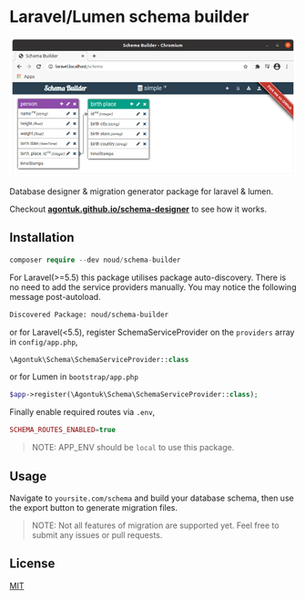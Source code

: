 # Laravel/Lumen schema builder
![schema-builder](./doc/schema-builder.png?raw=true "schema-builder")

Database designer & migration generator package for laravel & lumen.

Checkout **[agontuk.github.io/schema-designer](https://agontuk.github.io/schema-designer)** to see how it works.

## Installation
```php
composer require --dev noud/schema-builder
```

For Laravel(>=5.5) this package utilises package auto-discovery. There is no need to add the service providers manually. You may notice the following message post-autoload.

```bash
Discovered Package: noud/schema-builder
```

or for Laravel(<5.5), register SchemaServiceProvider on the `providers` array in `config/app.php`,
```php
\Agontuk\Schema\SchemaServiceProvider::class
```
or for Lumen in `bootstrap/app.php`
```php
$app->register(\Agontuk\Schema\SchemaServiceProvider::class);
```

Finally enable required routes via `.env`,
```php
SCHEMA_ROUTES_ENABLED=true
```
> NOTE: APP_ENV should be `local` to use this package.

## Usage
Navigate to `yoursite.com/schema` and build your database schema, then use the export button to generate migration files.

> NOTE: Not all features of migration are supported yet. Feel free to submit any issues or pull requests.

## License
[MIT](https://github.com/noud/schema-builder/blob/master/LICENSE)
